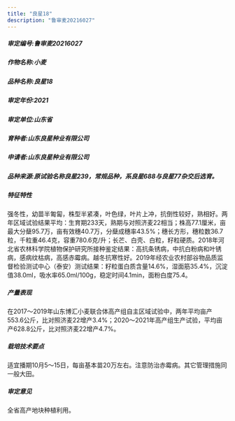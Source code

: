 ```yaml
---
title: "良星18"
description: "鲁审麦20216027"
---
```

##### 审定编号:鲁审麦20216027

##### 作物名称:小麦

##### 品种名称:良星18

##### 审定年份:2021

##### 审定单位:山东省

##### 育种者:山东良星种业有限公司

##### 申请者:山东良星种业有限公司

##### 品种来源:原试验名称良星239，常规品种，系良星688与良星77杂交后选育。

##### 特征特性
强冬性，幼苗半匍匐，株型半紧凑，叶色绿，叶片上冲，抗倒性较好，熟相好。两年区域试验结果平均：生育期233天，熟期与对照济麦22相当；株高77.1厘米，亩最大分蘖95.7万，亩有效穗40.7万，分蘖成穗率43.5%；穗长方形，穗粒数36.7粒，千粒重46.4克，容重780.6克/升；长芒、白壳、白粒，籽粒硬质。2018年河北省农林科学院植物保护研究所接种鉴定结果：高抗条锈病，中抗白粉病和叶锈病，感病纹枯病，高感赤霉病。越冬抗寒性好。2019年经农业农村部谷物品质监督检验测试中心（泰安）测试结果：籽粒蛋白质含量14.6%，湿面筋35.4%，沉淀值38.0ml，吸水率65.0ml/100g，稳定时间4.1min，面粉白度75.4。

##### 产量表现
在2017～2019年山东博汇小麦联合体高产组自主区域试验中，两年平均亩产553.6公斤，比对照济麦22增产3.4%；2020～2021年高产组生产试验，平均亩产628.8公斤，比对照济麦22增产4.7%。

##### 栽培技术要点
适宜播期10月5～15日，每亩基本苗20万左右。注意防治赤霉病。其它管理措施同一般大田。

##### 审定意见
全省高产地块种植利用。
